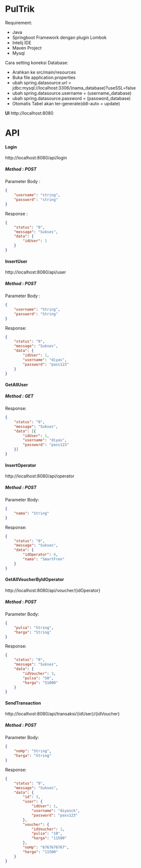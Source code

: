 # PulTrik

Requirement:
- Java
- Springboot Framework dengan plugin Lombok
- Intelij IDE
- Maven Project
- Mysql

Cara setting koneksi Database:
- Arahkan ke src/main/resources
- Buka file application.properties
- ubah spring.datasource.url = jdbc:mysql://localhost:3306/(nama_database)?useSSL=false
- ubah spring.datasource.username = (username_database)
- ubah spring.datasource.password = (password_database)
- Otomatis Tabel akan ter-generate(ddl-auto = update)

**UI**
http://localhost:8080

# API
#### Login
http://localhost:8080/api/login
##### Method : POST
Parameter Body :
```json
{
	"username": "string",
	"password": "string"
}
```
Response :
```json
{
	"status": "0",
	"message": "Sukses",
	"data": {
		"idUser": 1
	}
}
```

#### InsertUser
http://localhost:8080/api/user
##### Method : POST
Parameter Body :
```json
{
	"username": "String",
	"password": "String"
}
```
Response:
```json
{
	"status": "0",
	"message": "Sukses",
	"data": {
		"idUser": 1,
		"username": "diyas",
		"password": "pass123"
	}
}
```

#### GetAllUser
##### Method : GET
Response:
```json
{
	"status": "0",
	"message": "Sukses",
	"data": [{
		"idUser": 1,
		"username": "diyas",
		"password": "pass123"
	}]
}
```

#### InsertOperator
http://localhost:8080/api/operator
##### Method : POST
Parameter Body:
```json
{
	"nama": "String"
}
```
Response:
```json
{
	"status": "0",
	"message": "Sukses",
	"data": {
		"idOperator": 4,
		"nama": "SmartFren"
	}
}
```

#### GetAllVoucherByIdOperator
http://localhost:8080/api/voucher/{idOperator}
##### Method : POST
Parameter Body:
```json
{
	"pulsa": "String",
	"harga": "String"
}
```
Response:
```json
{
	"status": "0",
	"message": "Sukses",
	"data": {
		"idVoucher": 3,
		"pulsa": "50",
		"harga": "51000"
	}
}
```

#### SendTransaction
http://localhost:8080/api/transaksi/{idUser}/{idVoucher}
##### Method : POST
Parameter Body:
```json
{
	"noHp": "String",
	"harga": "String"
}
```
Response:
```json
{
	"status": "0",
	"message": "Sukses",
	"data": {
		"id": 3,
		"user": {
			"idUser": 1,
			"username": "diyasck",
			"password": "pass123"
		},
		"voucher": {
			"idVoucher": 1,
			"pulsa": "10",
			"harga": "11500"
		},
		"noHp": "6767676767",
		"harga": "11500"
	}
}
```
